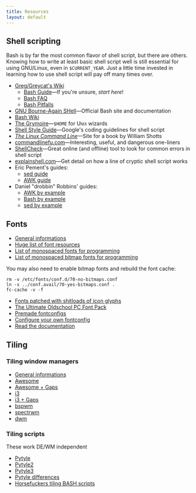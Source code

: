 ```yaml
---
title: Resources
layout: default
---
```


## Shell scripting

Bash is by far the most common flavor of shell script, but there are others.
Knowing how to write at least basic shell script well is still essential for
using GNU/Linux, even in `$CURRENT_YEAR`.  Just a little time invested in
learning how to use shell script will pay off many times over.

- [Greg/Greycat's Wiki](https://mywiki.wooledge.org/)
    - [Bash Guide](https://mywiki.wooledge.org/BashGuide)—If you're unsure, *start here*!
    - [Bash FAQ](https://mywiki.wooledge.org/BashFAQ)
    - [Bash Pitfalls](https://mywiki.wooledge.org/BashPitfalls)
- [GNU Bourne-Again SHell](https://www.gnu.org/software/bash/)—Official Bash site and documentation
- [Bash Wiki](https://wiki.bash-hackers.org/)
- [The Grymoire](https://www.grymoire.com/Unix/index.html)—<code>$HOME</code> for <span style="font-variant:small-caps;">Unix</span> wizards
- [Shell Style Guide](https://google.github.io/styleguide/shellguide.html)—Google's coding guidelines for shell script
- [<cite>The Linux Command Line</cite>](http://linuxcommand.org/tlcl.php)—Site for a book by William Shotts
- [commandlinefu.com](https://www.commandlinefu.com/)—Interesting, useful, and dangerous one-liners
- [ShellCheck](https://www.shellcheck.net/)—Great online (and offline) tool to look for common errors in shell script
- [explainshell.com](https://explainshell.com/)—Get detail on how a line of cryptic shell script works
- Eric Pement's guides:
    - [sed guide](https://www.pement.org/sed/sed1line.txt)
    - [AWK guide](https://www.pement.org/awk/awk1line.txt)
- Daniel "drobbin" Robbins' guides:
    - [AWK by example](https://www.funtoo.org/Awk_by_Example,_Part_1)
    - [Bash by example](https://www.funtoo.org/Bash_by_Example,_Part_1)
    - [sed by example](https://www.funtoo.org/Sed_by_Example,_Part_1)

## Fonts
- [General informations](https://wiki.archlinux.org/index.php/Fonts)
- [Huge list of font resources](https://github.com/brabadu/awesome-fonts)
- [List of monospaced fonts for programming](https://github.com/chrissimpkins/codeface)
- [List of monospaced bitmap fonts for programming](https://github.com/Tecate/bitmap-fonts)

You may also need to enable bitmap fonts and rebuild the font cache:

```
rm -v /etc/fonts/conf.d/70-no-bitmaps.conf
ln -s ../conf.avail/70-yes-bitmaps.conf .
fc-cache -v -f
```

- [Fonts patched with shitloads of icon glyphs](https://github.com/ryanoasis/nerd-fonts)
- [The Ultimate Oldschool PC Font Pack](https://int10h.org/oldschool-pc-fonts/)
- [Premade fontconfigs](https://wiki.archlinux.org/index.php/Infinality)
- [Configure your own fontconfig](https://wiki.archlinux.org/index.php/Font_configuration)
- [Read the documentation](file:///usr/share/doc/fontconfig/fontconfig-user.html)

## Tiling
### Tiling window managers
- [General informations](https://wiki.archlinux.org/index.php/Window_manager)
- [Awesome](https://wiki.archlinux.org/index.php/Awesome)
- [Awesome + Gaps](https://github.com/copycat-killer/lain)
- [i3](https://wiki.archlinux.org/index.php/I3)
- [i3 + Gaps](https://github.com/Airblader/i3)
- [bspwm](https://wiki.archlinux.org/index.php/Bspwm)
- [spectrwm](https://wiki.archlinux.org/index.php/Spectrwm)
- [dwm](https://wiki.archlinux.org/index.php/Dwm)

### Tiling scripts
These work DE/WM independent

- [Pytyle](https://sourceforge.net/projects/pytyle/)
- [Pytyle2](https://code.google.com/p/pytyle/)
- [Pytyle3](https://github.com/BurntSushi/pytyle3/)
- [Pytyle differences](https://bbs.archlinux.org/viewtopic.php?pid=1058199#p1058199)
- [Horsefuckers tiling BASH scripts](https://twily.info/scripts/tiling/)

